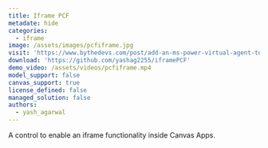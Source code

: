 ```yaml
---
title: Iframe PCF
metadate: hide
categories:
  - iframe
image: /assets/images/pcfiframe.jpg
visit: 'https://www.bythedevs.com/post/add-an-ms-power-virtual-agent-to-a-canvas-app-in-power-apps-with-pcf'
download: 'https://github.com/yashag2255/iframePCF'
demo_video: /assets/videos/pcfiframe.mp4
model_support: false
canvas_support: true
license_defined: false
managed_solution: false
authors:
  - yash_agarwal
---
```


A control to enable an iframe functionality inside Canvas Apps.
